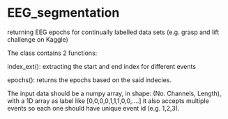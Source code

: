 # EEG_segmentation
returning EEG epochs for continually labelled data sets (e.g. grasp and lift challenge on Kaggle) 

The class contains 2 functions:

index_ext(): extracting the start and end index for different events

epochs(): returns the epochs based on the said indecies.

The input data should be a numpy array, in shape: (No. Channels, Length), with a 1D array as label like [0,0,0,0,1,1,1,0,0,....]
it also accepts multiple events so each one should have unique event id (e.g. 1,2,3). 
